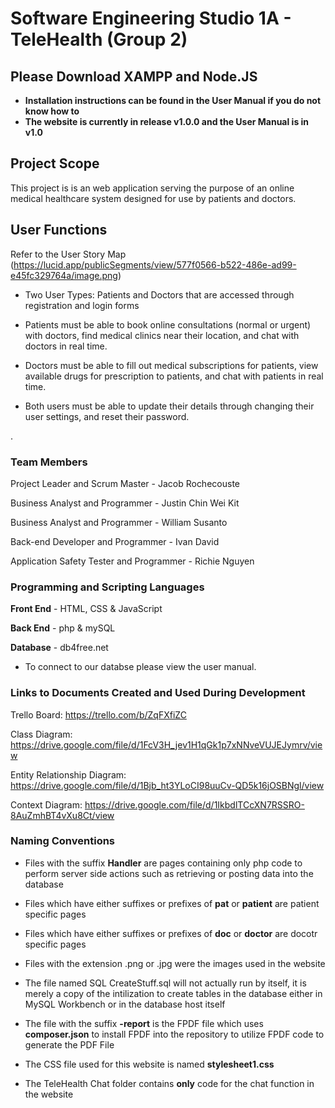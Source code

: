 # Software Engineering Studio 1A - TeleHealth (Group 2)
## **Please Download XAMPP and Node.JS**
- **Installation instructions can be found in the User Manual if you do not know how to**
- **The website is currently in release v1.0.0 and the User Manual is in v1.0**
 
## Project Scope
 This project is is an web application serving the purpose of an online medical healthcare system designed for use by patients and doctors.

## User Functions
Refer to the User Story Map (https://lucid.app/publicSegments/view/577f0566-b522-486e-ad99-e45fc329764a/image.png) 
<p align="justify">

- Two User Types: Patients and Doctors that are accessed through registration and login forms 

- Patients must be able to book online consultations (normal or urgent) with doctors, find medical clinics near their location, and chat with doctors in real time.

- Doctors must be able to fill out medical subscriptions for patients, view available drugs for prescription to patients, and chat with patients in real time.

- Both users must be able to update their details through changing their user settings, and reset their password.
</p>.

### Team Members
Project Leader and Scrum Master - Jacob Rochecouste

Business Analyst and Programmer - Justin Chin Wei Kit

Business Analyst and Programmer - William Susanto

Back-end Developer and Programmer - Ivan David

Application Safety Tester and Programmer - Richie Nguyen

 
### Programming and Scripting Languages
**Front End** - 
HTML, CSS & JavaScript

**Back End** - 
php & mySQL

**Database** - 
db4free.net
- To connect to our databse please view the user manual.

### Links to Documents Created and Used During Development
Trello Board: https://trello.com/b/ZqFXfiZC

Class Diagram: https://drive.google.com/file/d/1FcV3H_jev1H1qGk1p7xNNveVUJEJymrv/view

Entity Relationship Diagram: https://drive.google.com/file/d/1Bjb_ht3YLoCI98uuCv-QD5k16jOSBNgl/view

Context Diagram: https://drive.google.com/file/d/1IkbdlTCcXN7RSSRO-8AuZmhBT4vXu8Ct/view

### Naming Conventions
<p align="justify">

- Files with the suffix **Handler** are pages containing only php code to perform server side actions such as retrieving or posting data into the database

- Files which have either suffixes or prefixes of **pat** or **patient** are patient specific pages

- Files which have either suffixes or prefixes of **doc** or **doctor** are docotr specific pages

- Files with the extension .png or .jpg were the images used in the website

- The file named SQL CreateStuff.sql will not actually run by itself, it is merely a copy of the intilization to create tables in the database either in MySQL Workbench or in the database host itself

- The file with the suffix **-report** is the FPDF file which uses **composer.json** to install FPDF into the repository to utilize FPDF code to generate the PDF File

- The CSS file used for this website is named **stylesheet1.css**

- The TeleHealth Chat folder contains **only** code for the chat function in the website
</p>
